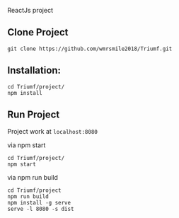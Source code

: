 ReactJs project

## Clone Project

```
git clone https://github.com/wmrsmile2018/Triumf.git
```

## Installation:

```
cd Triumf/project/
npm install
```

## Run Project

Project work at ```localhost:8080```

via npm start
```
cd Triumf/project/
npm start
```

via npm run build
```
cd Triumf/project
npm run build
npm install -g serve
serve -l 8080 -s dist
```
